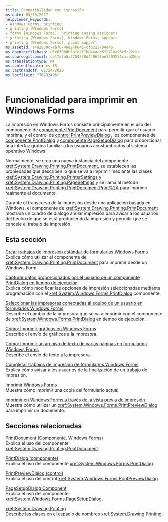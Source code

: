 ```yaml
---
title: Compatibilidad con impresión
ms.date: 03/30/2017
helpviewer_keywords:
- Windows Forms, printing
- printing [Windows Forms]
- forms [Windows Forms], printing (using designer)
- printing [Windows Forms], Windows Forms, support
- printing [Windows Forms], print support
ms.assetid: a4a2960c-eb70-48e2-b641-cfb222704e46
ms.openlocfilehash: d6e8f60db7afe2f1b04eaae6fe71aa93e5c22cae
ms.sourcegitcommit: de17a7a0a37042f0d4406f5ae5393531caeb25ba
ms.translationtype: MT
ms.contentlocale: es-ES
ms.lasthandoff: 01/24/2020
ms.locfileid: "76732495"
---
```

# <a name="windows-forms-print-support"></a>Funcionalidad para imprimir en Windows Forms
La impresión en Windows Forms consiste principalmente en el uso del componente de [componente PrintDocument](../controls/printdocument-component-windows-forms.md) para permitir que el usuario imprima, y el control de [control PrintPreviewDialog](../controls/printpreviewdialog-control-windows-forms.md) , los componentes de [componente PrintDialog](../controls/printdialog-component-windows-forms.md) y [componente PageSetupDialog](../controls/pagesetupdialog-component-windows-forms.md) para proporcionar una interfaz gráfica familiar a los usuarios acostumbrados al sistema operativo Windows.  
  
 Normalmente, se crea una nueva instancia del componente <xref:System.Drawing.Printing.PrintDocument>, se establecen las propiedades que describen lo que se va a imprimir mediante las clases <xref:System.Drawing.Printing.PrinterSettings> y <xref:System.Drawing.Printing.PageSettings> y se llama al método <xref:System.Drawing.Printing.PrintDocument.Print%2A> para imprimir realmente el documento.  
  
 Durante el transcurso de la impresión desde una aplicación basada en Windows, el componente de <xref:System.Drawing.Printing.PrintDocument> mostrará un cuadro de diálogo anular impresión para avisar a los usuarios del hecho de que se está produciendo la impresión y permitir que se cancele el trabajo de impresión.  
  
## <a name="in-this-section"></a>Esta sección  
 [Crear trabajos de impresión estándar de formularios Windows Forms](how-to-create-standard-windows-forms-print-jobs.md)  
 Explica cómo utilizar el componente de <xref:System.Drawing.Printing.PrintDocument> para imprimir desde un Windows Form.  
  
 [Capturar datos proporcionados por el usuario de un componente PrintDialog en tiempo de ejecución](how-to-capture-user-input-from-a-printdialog-at-run-time.md)  
 Explica cómo modificar las opciones de impresión seleccionadas mediante programación con el <xref:System.Windows.Forms.PrintDialog> componente.  
  
 [Seleccionar las impresoras conectadas al equipo de un usuario en formularios Windows Forms](how-to-choose-the-printers-attached-to-user-computer-in-windows-forms.md)  
 Describe el cambio de la impresora que se va a imprimir con el componente de <xref:System.Windows.Forms.PrintDialog> en tiempo de ejecución.  
  
 [Cómo: Imprimir gráficos en Windows Forms](how-to-print-graphics-in-windows-forms.md)  
 Describe el envío de gráficos a la impresora.  
  
 [Cómo: Imprimir un archivo de texto de varias páginas en formularios Windows Forms](how-to-print-a-multi-page-text-file-in-windows-forms.md)  
 Describe el envío de texto a la impresora.  
  
 [Completar trabajos de impresión de formularios Windows Forms](how-to-complete-windows-forms-print-jobs.md)  
 Explica cómo avisar a los usuarios de la finalización de un trabajo de impresión.  
  
 [Imprimir Windows Forms](how-to-print-a-windows-form.md)  
 Muestra cómo imprimir una copia del formulario actual.  
  
 [Imprimir en Windows Forms a través de la vista previa de impresión](how-to-print-in-windows-forms-using-print-preview.md)  
 Muestra cómo utilizar un <xref:System.Windows.Forms.PrintPreviewDialog> para imprimir un documento.  
  
## <a name="related-sections"></a>Secciones relacionadas  
 [PrintDocument (Componente, Windows Forms)](../controls/printdocument-component-windows-forms.md)  
 Explica el uso del componente <xref:System.Drawing.Printing.PrintDocument>.  
  
 [PrintDialog (componente)](../controls/printdialog-component-windows-forms.md)  
 Explica el uso del componente <xref:System.Windows.Forms.PrintDialog>.  
  
 [PrintPreviewDialog (control)](../controls/printpreviewdialog-control-windows-forms.md)  
 Explica el uso del control <xref:System.Windows.Forms.PrintPreviewDialog>.  
  
 [PageSetupDialog Component](../controls/pagesetupdialog-component-windows-forms.md)  
 Explica el uso del componente <xref:System.Windows.Forms.PageSetupDialog>.  
  
 <xref:System.Drawing.Printing>  
 Describe las clases en el espacio de nombres <xref:System.Drawing.Printing>.
